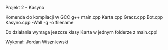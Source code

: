 Projekt 2 - Kasyno

Komenda do kompilacji w GCC
g++ main.cpp Karta.cpp Gracz.cpp Bot.cpp Kasyno.cpp -Wall -g -o filename

Do działania wymaga jeszcze klasy Karta w jednym folderze z main.cpp!

Wykonał: Jordan Wiszniewski
